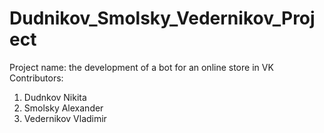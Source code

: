 # Dudnikov_Smolsky_Vedernikov_Project
Project name: the development of a bot for an online store in VK
Contributors:
1. Dudnkov Nikita
2. Smolsky Alexander
3. Vedernikov Vladimir

